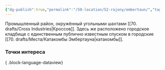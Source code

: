 ```yaml
---
{"dg-publish":true,"permalink":"/50-location/52-rajony/embertaun/","tags":["локация/район"]}
---
```


Промышленный район, окружённый угольными шахтами [[70. drafts/Cross Industries\|Кроссов]]. Здесь же расположено городское кладбище с единственным публично известным спуском в городские [[70. drafts/Места/Катакомбы Эмбертауна\|катакомбы]].
### Точки интереса

{ .block-language-dataview}